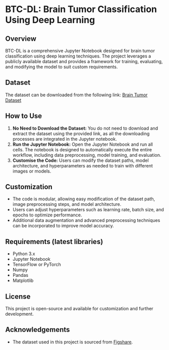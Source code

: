 # BTC-DL: Brain Tumor Classification Using Deep Learning

## Overview

BTC-DL is a comprehensive Jupyter Notebook designed for brain tumor classification using deep learning techniques. The project leverages a publicly available dataset and provides a framework for training, evaluating, and modifying the model to suit custom requirements.

## Dataset

The dataset can be downloaded from the following link: [Brain Tumor Dataset](https://figshare.com/ndownloader/articles/1512427/versions/8)

## How to Use

1. **No Need to Download the Dataset:** You do not need to download and extract the dataset using the provided link, as all the downloading processes are integrated in the Jupyter notebook.
2. **Run the Jupyter Notebook:** Open the Jupyter Notebook and run all cells. The notebook is designed to automatically execute the entire workflow, including data preprocessing, model training, and evaluation.
3. **Customise the Code:** Users can modify the dataset paths, model architecture, and hyperparameters as needed to train with different images or models.

## Customization

* The code is modular, allowing easy modification of the dataset path, image preprocessing steps, and model architecture.
* Users can adjust hyperparameters such as learning rate, batch size, and epochs to optimize performance.
* Additional data augmentation and advanced preprocessing techniques can be incorporated to improve model accuracy.

## Requirements (latest libraries)

* Python 3.x
* Jupyter Notebook
* TensorFlow or PyTorch
* Numpy
* Pandas
* Matplotlib

## License

This project is open-source and available for customization and further development.

## Acknowledgements

* The dataset used in this project is sourced from [Figshare](https://figshare.com/ndownloader/articles/1512427/versions/8).
